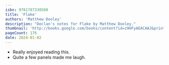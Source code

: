 ```yaml
---
isbn: 9781787330580
title: 'Flake'
authors: 'Matthew Dooley'
description: "Declan's notes for Flake by Matthew Dooley."
thumbnail: 'http://books.google.com/books/content?id=z9HFyAEACAAJ&printsec=frontcover&img=1&zoom=5&source=gbs_api'
pageCount: 176
date: 2024-01-02
---
```


- Really enjoyed reading this.
- Quite a few panels made me laugh.
